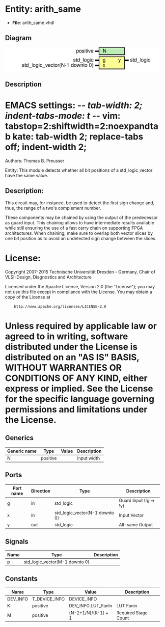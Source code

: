 # Entity: arith_same

- **File**: arith_same.vhdl
## Diagram

![Diagram](arith_same.svg "Diagram")
## Description

 EMACS settings: -*-	tab-width: 2; indent-tabs-mode: t -*-
 vim: tabstop=2:shiftwidth=2:noexpandtab
 kate: tab-width 2; replace-tabs off; indent-width 2;
 =============================================================================
 Authors:					Thomas B. Preusser

 Entity:					This module detects whether all bit positions of a std_logic_vector have the same value.

 Description:
 -------------------------------------
 This circuit may, for instance, be used to detect the first sign change
 and, thus, the range of a two's complement number.

 These components may be chained by using the output of the predecessor as
 guard input. This chaining allows to have intermediate results available
 while still ensuring the use of a fast carry chain on supporting FPGA
 architectures. When chaining, make sure to overlap both vector slices by one
 bit position as to avoid an undetected sign change between the slices.

 License:
 =============================================================================
 Copyright 2007-2015 Technische Universität Dresden - Germany,
										 Chair of VLSI-Design, Diagnostics and Architecture

 Licensed under the Apache License, Version 2.0 (the "License");
 you may not use this file except in compliance with the License.
 You may obtain a copy of the License at

		http://www.apache.org/licenses/LICENSE-2.0

 Unless required by applicable law or agreed to in writing, software
 distributed under the License is distributed on an "AS IS" BASIS,
 WITHOUT WARRANTIES OR CONDITIONS OF ANY KIND, either express or implied.
 See the License for the specific language governing permissions and
 limitations under the License.
 =============================================================================
## Generics

| Generic name | Type     | Value | Description  |
| ------------ | -------- | ----- | ------------ |
| N            | positive |       |  Input width |
## Ports

| Port name | Direction | Type                           | Description             |
| --------- | --------- | ------------------------------ | ----------------------- |
| g         | in        | std_logic                      |  Guard Input (!g => !y) |
| x         | in        | std_logic_vector(N-1 downto 0) |  Input Vector           |
| y         | out       | std_logic                      |  All-same Output        |
## Signals

| Name | Type                           | Description |
| ---- | ------------------------------ | ----------- |
| p    | std_logic_vector(M-1 downto 0) |             |
## Constants

| Name     | Type          | Value                | Description           |
| -------- | ------------- | -------------------- | --------------------- |
| DEV_INFO | T_DEVICE_INFO |  DEVICE_INFO         |                       |
| K        | positive      |  DEV_INFO.LUT_FanIn  |  LUT Fanin            |
| M        | positive      |  (N-2+1/N)/(K-1) + 1 |  Required Stage Count |
